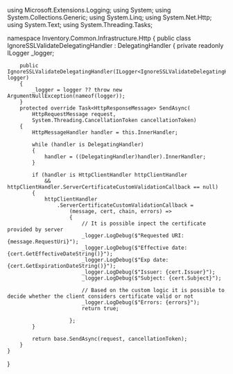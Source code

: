 using Microsoft.Extensions.Logging;
using System;
using System.Collections.Generic;
using System.Linq;
using System.Net.Http;
using System.Text;
using System.Threading.Tasks;
 
namespace Inventory.Common.Infrastructure.Http
{ 
    public class IgnoreSSLValidateDelegatingHandler : DelegatingHandler
    { 
        private readonly ILogger<IgnoreSSLValidateDelegatingHandler> _logger;
 
        public IgnoreSSLValidateDelegatingHandler(ILogger<IgnoreSSLValidateDelegatingHandler> logger)
        {
            _logger = logger ?? throw new ArgumentNullException(nameof(logger));
        }
        protected override Task<HttpResponseMessage> SendAsync(
            HttpRequestMessage request,
            System.Threading.CancellationToken cancellationToken)
        {
            HttpMessageHandler handler = this.InnerHandler;
 
            while (handler is DelegatingHandler)
            {
                handler = ((DelegatingHandler)handler).InnerHandler;
            }
 
            if (handler is HttpClientHandler httpClientHandler
                && httpClientHandler.ServerCertificateCustomValidationCallback == null)
            {
                httpClientHandler
                    .ServerCertificateCustomValidationCallback =
                        (message, cert, chain, errors) =>
                        {
                            // It is possible inpect the certificate provided by server
                            _logger.LogDebug($"Requested URI: {message.RequestUri}");
                            _logger.LogDebug($"Effective date: {cert.GetEffectiveDateString()}");
                            _logger.LogDebug($"Exp date: {cert.GetExpirationDateString()}");
                            _logger.LogDebug($"Issuer: {cert.Issuer}");
                            _logger.LogDebug($"Subject: {cert.Subject}");
 
                            // Based on the custom logic it is possible to decide whether the client considers certificate valid or not
                            _logger.LogDebug($"Errors: {errors}");
                            return true;
 
                        };
            }
 
            return base.SendAsync(request, cancellationToken);
        }
    }
}
